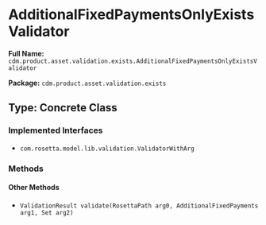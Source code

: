 # AdditionalFixedPaymentsOnlyExistsValidator

**Full Name:** `cdm.product.asset.validation.exists.AdditionalFixedPaymentsOnlyExistsValidator`

**Package:** `cdm.product.asset.validation.exists`

## Type: Concrete Class

### Implemented Interfaces

- `com.rosetta.model.lib.validation.ValidatorWithArg`

### Methods

#### Other Methods

- `ValidationResult validate(RosettaPath arg0, AdditionalFixedPayments arg1, Set arg2)`

